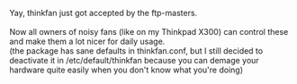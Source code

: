<html><body><p>Yay, thinkfan just got accepted by the ftp-masters.<br>
<br>
Now all owners of noisy fans (like on my Thinkpad X300) can control these and make them a lot nicer for daily usage.<br>
(the package has sane defaults in thinkfan.conf, but I still decided to deactivate it in /etc/default/thinkfan because you can demage your hardware quite easily when you don't know what you're doing)</p></body></html>
